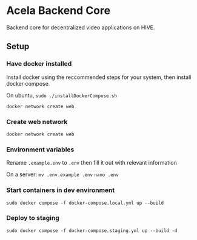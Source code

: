 # Acela Backend Core

Backend core for decentralized video applications on HIVE. 

## Setup

### Have docker installed

Install docker using the reccommended steps for your system, then install docker compose.

On ubuntu, `sudo ./installDockerCompose.sh`

`docker network create web`

### Create web network

`docker network create web`

### Environment variables

Rename `.example.env` to `.env` then fill it out with relevant information

On a server:
`mv .env.example .env`
`nano .env`

### Start containers in dev environment
`sudo docker compose -f docker-compose.local.yml up --build`

### Deploy to staging
`sudo docker compose -f docker-compose.staging.yml up --build -d`
